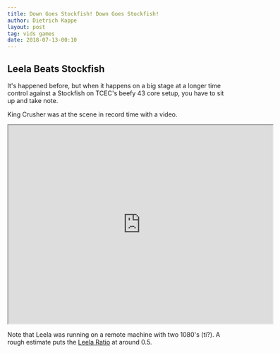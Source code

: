 ```yaml
---
title: Down Goes Stockfish! Down Goes Stockfish!
author: Dietrich Kappe
layout: post
tag: vids games
date: 2018-07-13-00:10
---
```

## Leela Beats Stockfish

It's happened before, but when it happens on a big stage at a longer time control against a Stockfish on TCEC's beefy 43 core setup,
you have to sit up and take note.

King Crusher was at the scene in record time with a video.

<iframe width="600" height="450"
src="https://www.youtube.com/embed/gt5NDPprvHc">
</iframe>

Note that Leela was running on a remote machine with two 1080's (ti?). A rough estimate puts the [Leela Ratio](https://blog.lczero.org//2018/07/04/leela-ratio/) at around 0.5.
